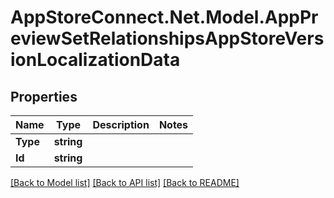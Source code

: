 # AppStoreConnect.Net.Model.AppPreviewSetRelationshipsAppStoreVersionLocalizationData

## Properties

Name | Type | Description | Notes
------------ | ------------- | ------------- | -------------
**Type** | **string** |  | 
**Id** | **string** |  | 

[[Back to Model list]](../README.md#documentation-for-models) [[Back to API list]](../README.md#documentation-for-api-endpoints) [[Back to README]](../README.md)

